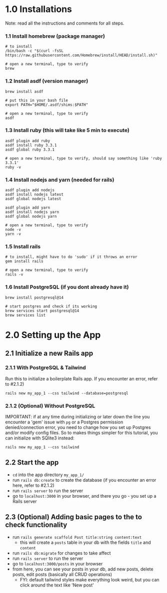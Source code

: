 
# 1.0 Installations
Note: read all the instructions and comments for all steps.

### 1.1 Install homebrew (package manager)
```
# to install
/bin/bash -c "$(curl -fsSL https://raw.githubusercontent.com/Homebrew/install/HEAD/install.sh)"

# open a new terminal, type to verify
brew
```

### 1.2 Install asdf (version manager)

```
brew install asdf

# put this in your bash file
export PATH="$HOME/.asdf/shims:$PATH"

# open a new terminal, type to verify
asdf
```

### 1.3 Install ruby (this will take like 5 min to execute)
```
asdf plugin add ruby
asdf install ruby 3.3.1
asdf global ruby 3.3.1

# open a new terminal, type to verify, should say something like 'ruby 3.3.1'
ruby -v
```

### 1.4 Install nodejs and yarn (needed for rails)
```
asdf plugin add nodejs
asdf install nodejs latest
asdf global nodejs latest

asdf plugin add yarn
asdf install nodejs yarn
asdf global nodejs yarn

# open a new terminal, type to verify
node -v
yarn -v
```

### 1.5 Install rails

```
# to install, might have to do 'sudo' if it throws an error
gem install rails

# open a new terminal, type to verify
rails -v
```

### 1.6 Install PostgreSQL (if you dont already have it)

```
brew install postgresql@14

# start postgres and check if its working
brew services start postgresql@14
brew services list
```

# 2.0 Setting up the App

## 2.1 Initialize a new Rails app

### 2.1.1 With PostgreSQL & Tailwind
Run this to initialize a boilerplate Rails app. If you encounter an error, refer to #2.1.2)
```
rails new my_app_1 --css tailwind --database=postgresql
```

### 2.1.2 (Optional) Without PostgreSQL
IMPORTANT: if at any time during initializing or later down the line you encounter a 'gem' issue with `pg` or a Postgres permission denied/connection error, you 
need to change how you set up Postgres and/or modify config files. So to makes things simpler for this tutorial, you can initialize with SQlite3 instead:

```
rails new my_app_1 --css tailwind
```

## 2.2 Start the app
- `cd` into the app directory `my_app_1/`
- run `rails db:create` to create the database (if you encounter an error here, refer to #2.1.2)
- run `rails server` to run the server
- go to `localhost:3000` in your browser, and there you go - you set up a Rails server

## 2.3 (Optional) Adding basic pages to the to check functionality
- run `rails generate scaffold Post title:string content:text`
  - this will create a `posts` table in your db with the fields `title` and `content`
- run `rails db:migrate` for changes to take affect
- run `rails server` to run the server
- go to `localhost:3000/posts` in your browser
- from here, you can see your posts in your db, add new posts, delete posts, edit posts (basically all CRUD operations)
  - FYI: default tailwind styles make everything look weird, but you can click around the text like 'New post'



